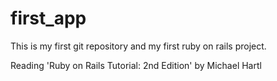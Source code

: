 first_app
=========

This is my first git repository and my first ruby on rails project.

Reading 'Ruby on Rails Tutorial: 2nd Edition' by Michael Hartl
